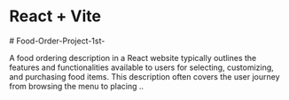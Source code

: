 # React + Vite

 #   F o o d - O r d e r - P r o j e c t - 1 s t - 

A food ordering description in a React website typically outlines the features and functionalities available to users for selecting, customizing, and purchasing food items. This description often covers the user journey from browsing the menu to placing ..
 
 
